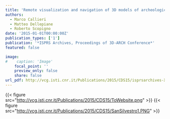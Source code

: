 ```yaml
---
title: 'Remote visualization and navigation of 3D models of archeological sites'
authors:
  - Marco Callieri
  - Matteo Dellepiane
  - Roberto Scopigno
date: '2015-01-01T00:00:00Z'
publication_types: ['1']
publication: '*ISPRS Archives, Proceedings of 3D-ARCH Conference*'
featured: false

image:
#    caption: 'Image'
    focal_point: ''
    preview_only: false
    share: false
url_pdf: http://vcg.isti.cnr.it/Publications/2015/CDS15/isprsarchives-XL-5-W4-147-2015(1).pdf
---
```

{{< figure src="http://vcg.isti.cnr.it/Publications/2015/CDS15/ToWebsite.png" >}}
{{< figure src="http://vcg.isti.cnr.it/Publications/2015/CDS15/SanSilvestro1.PNG" >}}

